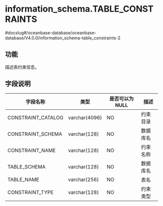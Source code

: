 information_schema.TABLE_CONSTRAINTS 
=========================================================
#docslug#/oceanbase-database/oceanbase-database/V4.0.0/information_schema-table_constraints-2


功能 
-----------

描述表约束信息。

字段说明 
-------------



|      **字段名称**      |    **类型**     | **是否可以为 NULL** | **描述** |
|--------------------|---------------|----------------|--------|
| CONSTRAINT_CATALOG | varchar(4096) | NO             | 约束目录   |
| CONSTRAINT_SCHEMA  | varchar(128)  | NO             | 数据库名   |
| CONSTRAINT_NAME    | varchar(128)  | NO             | 约束名称   |
| TABLE_SCHEMA       | varchar(128)  | NO             | 数据库名   |
| TABLE_NAME         | varchar(256)  | NO             | 表名     |
| CONSTRAINT_TYPE    | varchar(128)  | NO             | 约束类型   |




